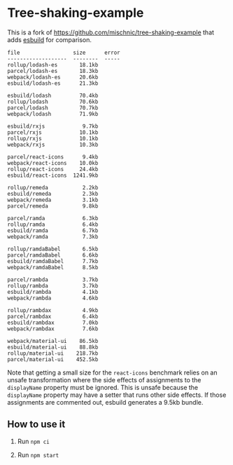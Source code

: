 # Tree-shaking-example

This is a fork of https://github.com/mischnic/tree-shaking-example that adds [esbuild](https://github.com/evanw/esbuild) for comparison.

```
file                 size      error
-------------------  --------  -----
rollup/lodash-es       18.1kb
parcel/lodash-es       18.3kb
webpack/lodash-es      20.6kb
esbuild/lodash-es      21.3kb

esbuild/lodash         70.4kb
rollup/lodash          70.6kb
parcel/lodash          70.7kb
webpack/lodash         71.9kb

esbuild/rxjs            9.7kb
parcel/rxjs            10.1kb
rollup/rxjs            10.1kb
webpack/rxjs           10.3kb

parcel/react-icons      9.4kb
webpack/react-icons    10.0kb
rollup/react-icons     24.4kb
esbuild/react-icons  1241.9kb

rollup/remeda           2.2kb
esbuild/remeda          2.3kb
webpack/remeda          3.1kb
parcel/remeda           9.8kb

parcel/ramda            6.3kb
rollup/ramda            6.4kb
esbuild/ramda           6.7kb
webpack/ramda           7.3kb

rollup/ramdaBabel       6.5kb
parcel/ramdaBabel       6.6kb
esbuild/ramdaBabel      7.7kb
webpack/ramdaBabel      8.5kb

parcel/rambda           3.7kb
rollup/rambda           3.7kb
esbuild/rambda          4.1kb
webpack/rambda          4.6kb

rollup/rambdax          4.9kb
parcel/rambdax          6.4kb
esbuild/rambdax         7.0kb
webpack/rambdax         7.6kb

webpack/material-ui    86.5kb
esbuild/material-ui    88.8kb
rollup/material-ui    218.7kb
parcel/material-ui    452.5kb
```

Note that getting a small size for the `react-icons` benchmark relies on an unsafe transformation where the side effects of assignments to the `displayName` property must be ignored. This is unsafe because the `displayName` property may have a setter that runs other side effects. If those assignments are commented out, esbuild generates a 9.5kb bundle.

## How to use it

1. Run `npm ci`

2. Run `npm start`
